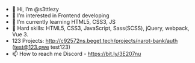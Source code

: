 - 👋 Hi, I’m @s3ttlezy
- 👀 I’m interested in Frontend developing
- 🌱 I’m currently learning HTML5, CSS3, JS
- 💞️ Hard skills: HTML5, CSS3, JavaScript, Sass(SCSS), jQuery, webpack, Vue 3.
- 123 Projects: http://c92572ns.beget.tech/projects/narot-bank/auth (test@123.qwe test123)
- 📫 How to reach me Discord - https://bit.ly/3E207nu

<!---
s3ttlezy/s3ttlezy is a ✨ special ✨ repository because its `README.md` (this file) appears on your GitHub profile.
You can click the Preview link to take a look at your changes.
--->
